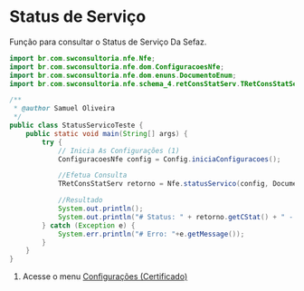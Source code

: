 # Status de Serviço

Função para consultar o Status de Serviço Da Sefaz.

```java title="StatusServicoTeste.java"
import br.com.swconsultoria.nfe.Nfe;
import br.com.swconsultoria.nfe.dom.ConfiguracoesNfe;
import br.com.swconsultoria.nfe.dom.enuns.DocumentoEnum;
import br.com.swconsultoria.nfe.schema_4.retConsStatServ.TRetConsStatServ;

/**
 * @author Samuel Oliveira
 */
public class StatusServicoTeste {
    public static void main(String[] args) {
        try {
            // Inicia As Configurações (1)
            ConfiguracoesNfe config = Config.iniciaConfiguracoes();

            //Efetua Consulta
            TRetConsStatServ retorno = Nfe.statusServico(config, DocumentoEnum.NFE);

            //Resultado
            System.out.println();
            System.out.println("# Status: " + retorno.getCStat() + " - " + retorno.getXMotivo());
        } catch (Exception e) {
            System.err.println("# Erro: "+e.getMessage());
        }
    }
}
```

1.  Acesse o menu [Configurações (Certificado)](./configuracoes.md)